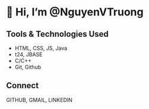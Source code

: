 # 👋 Hi, I’m @NguyenVTruong
## Tools & Technologies Used
- HTML, CSS, JS, Java
- t24, JBASE
- C/C++
- Git, Github
## Connect
GITHUB, GMAIL, LINKEDIN
